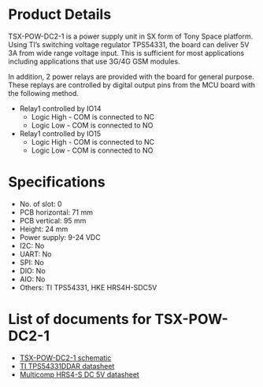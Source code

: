 # Product Details 
TSX-POW-DC2-1 is a power supply unit in SX form of Tony Space platform. Using TI’s switching voltage regulator TPS54331, the board can deliver 5V 3A from wide range voltage input. This is sufficient for most applications including applications that use 3G/4G GSM modules.

In addition, 2 power relays are provided with the board for general purpose. These replays are controlled by digital output pins from the MCU board with the following method.
- Relay1 controlled by IO14
  - Logic High - COM is connected to NC
  - Logic Low - COM is connected to NO
- Relay1 controlled by IO15
  - Logic High - COM is connected to NC
  - Logic Low - COM is connected to NO

# Specifications
- No. of slot: 0
- PCB horizontal: 71 mm
- PCB vertical: 95 mm
- Height: 24 mm
- Power supply: 9-24 VDC
- I2C: No
- UART: No
- SPI: No
- DIO: No
- AIO: No
- Others: TI TPS54331, HKE HRS4H-SDC5V

# List of documents for TSX-POW-DC2-1
- [TSX-POW-DC2-1 schematic](TSX-POW-DC2-1_SCH.pdf)
- [TI TPS54331DDAR datasheet](https://www.ti.com/lit/ds/symlink/tps54331.pdf)
- [Multicomp HRS4-S DC 5V datasheet](http://www.farnell.com/datasheets/3176360.pdf)

